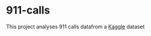 # 911-calls
This project analyses 911 calls datafrom a [Kaggle](https://www.kaggle.com/mchirico/montcoalert) dataset
